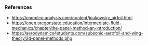 ### References

- https://complex-analysis.com/content/joukowsky_airfoil.html
- https://open.oregonstate.education/intermediate-fluid-mechanics/chapter/the-panel-method-an-introduction/
- https://aerodynamics4students.com/subsonic-aerofoil-and-wing-theory/2d-panel-methods.php

